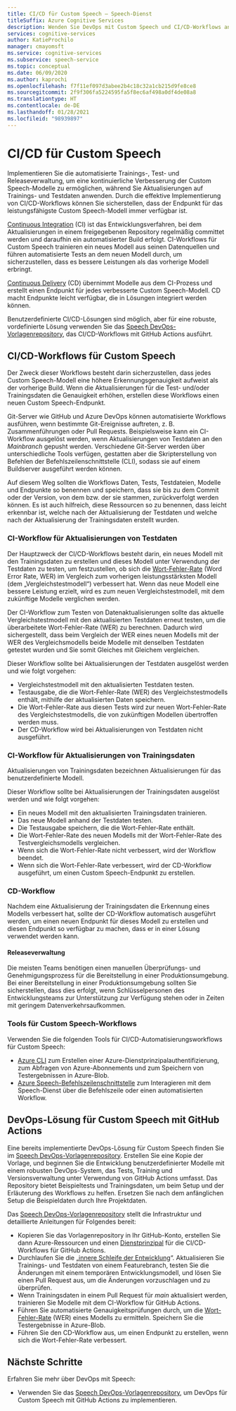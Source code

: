```yaml
---
title: CI/CD für Custom Speech – Speech-Dienst
titleSuffix: Azure Cognitive Services
description: Wenden Sie DevOps mit Custom Speech und CI/CD-Workflows an. Implementieren Sie eine vorhandene DevOps-Lösung für Ihr eigenes Projekt.
services: cognitive-services
author: KatieProchilo
manager: cmayomsft
ms.service: cognitive-services
ms.subservice: speech-service
ms.topic: conceptual
ms.date: 06/09/2020
ms.author: kaprochi
ms.openlocfilehash: f7f11ef097d3abee2b4c18c32a1cb215d9fe8ce8
ms.sourcegitcommit: 2f9f306fa5224595fa5f8ec6af498a0df4de08a8
ms.translationtype: HT
ms.contentlocale: de-DE
ms.lasthandoff: 01/28/2021
ms.locfileid: "98939897"
---
```

# <a name="cicd-for-custom-speech"></a>CI/CD für Custom Speech

Implementieren Sie die automatisierte Trainings-, Test- und Releaseverwaltung, um eine kontinuierliche Verbesserung der Custom Speech-Modelle zu ermöglichen, während Sie Aktualisierungen auf Trainings- und Testdaten anwenden. Durch die effektive Implementierung von CI/CD-Workflows können Sie sicherstellen, dass der Endpunkt für das leistungsfähigste Custom Speech-Modell immer verfügbar ist.

[Continuous Integration](/azure/devops/learn/what-is-continuous-integration) (CI) ist das Entwicklungsverfahren, bei dem Aktualisierungen in einem freigegebenen Repository regelmäßig committet werden und daraufhin ein automatisierter Build erfolgt. CI-Workflows für Custom Speech trainieren ein neues Modell aus seinen Datenquellen und führen automatisierte Tests an dem neuen Modell durch, um sicherzustellen, dass es bessere Leistungen als das vorherige Modell erbringt.

[Continuous Delivery](/azure/devops/learn/what-is-continuous-delivery) (CD) übernimmt Modelle aus dem CI-Prozess und erstellt einen Endpunkt für jedes verbesserte Custom Speech-Modell. CD macht Endpunkte leicht verfügbar, die in Lösungen integriert werden können.

Benutzerdefinierte CI/CD-Lösungen sind möglich, aber für eine robuste, vordefinierte Lösung verwenden Sie das [Speech DevOps-Vorlagenrepository](https://github.com/Azure-Samples/Speech-Service-DevOps-Template), das CI/CD-Workflows mit GitHub Actions ausführt.

## <a name="cicd-workflows-for-custom-speech"></a>CI/CD-Workflows für Custom Speech

Der Zweck dieser Workflows besteht darin sicherzustellen, dass jedes Custom Speech-Modell eine höhere Erkennungsgenauigkeit aufweist als der vorherige Build. Wenn die Aktualisierungen für die Test- und/oder Trainingsdaten die Genauigkeit erhöhen, erstellen diese Workflows einen neuen Custom Speech-Endpunkt.

Git-Server wie GitHub und Azure DevOps können automatisierte Workflows ausführen, wenn bestimmte Git-Ereignisse auftreten, z. B. Zusammenführungen oder Pull Requests. Beispielsweise kann ein CI-Workflow ausgelöst werden, wenn Aktualisierungen von Testdaten an den *Mainbranch* gepusht werden. Verschiedene Git-Server werden über unterschiedliche Tools verfügen, gestatten aber die Skripterstellung von Befehlen der Befehlszeilenschnittstelle (CLI), sodass sie auf einem Buildserver ausgeführt werden können.

Auf diesem Weg sollten die Workflows Daten, Tests, Testdateien, Modelle und Endpunkte so benennen und speichern, dass sie bis zu dem Commit oder der Version, von dem bzw. der sie stammen, zurückverfolgt werden können. Es ist auch hilfreich, diese Ressourcen so zu benennen, dass leicht erkennbar ist, welche nach der Aktualisierung der Testdaten und welche nach der Aktualisierung der Trainingsdaten erstellt wurden.

### <a name="ci-workflow-for-testing-data-updates"></a>CI-Workflow für Aktualisierungen von Testdaten

Der Hauptzweck der CI/CD-Workflows besteht darin, ein neues Modell mit den Trainingsdaten zu erstellen und dieses Modell unter Verwendung der Testdaten zu testen, um festzustellen, ob sich die [Wort-Fehler-Rate](how-to-custom-speech-evaluate-data.md#evaluate-custom-speech-accuracy) (Word Error Rate, WER) im Vergleich zum vorherigen leistungsstärksten Modell (dem „Vergleichstestmodell“) verbessert hat. Wenn das neue Modell eine bessere Leistung erzielt, wird es zum neuen Vergleichstestmodell, mit dem zukünftige Modelle verglichen werden.

Der CI-Workflow zum Testen von Datenaktualisierungen sollte das aktuelle Vergleichstestmodell mit den aktualisierten Testdaten erneut testen, um die überarbeitete Wort-Fehler-Rate (WER) zu berechnen. Dadurch wird sichergestellt, dass beim Vergleich der WER eines neuen Modells mit der WER des Vergleichsmodells beide Modelle mit denselben Testdaten getestet wurden und Sie somit Gleiches mit Gleichem vergleichen.

Dieser Workflow sollte bei Aktualisierungen der Testdaten ausgelöst werden und wie folgt vorgehen:

- Vergleichstestmodell mit den aktualisierten Testdaten testen.
- Testausgabe, die die Wort-Fehler-Rate (WER) des Vergleichstestmodells enthält, mithilfe der aktualisierten Daten speichern.
- Die Wort-Fehler-Rate aus diesen Tests wird zur neuen Wort-Fehler-Rate des Vergleichstestmodells, die von zukünftigen Modellen übertroffen werden muss.
- Der CD-Workflow wird bei Aktualisierungen von Testdaten nicht ausgeführt.

### <a name="ci-workflow-for-training-data-updates"></a>CI-Workflow für Aktualisierungen von Trainingsdaten

Aktualisierungen von Trainingsdaten bezeichnen Aktualisierungen für das benutzerdefinierte Modell.

Dieser Workflow sollte bei Aktualisierungen der Trainingsdaten ausgelöst werden und wie folgt vorgehen:

- Ein neues Modell mit den aktualisierten Trainingsdaten trainieren.
- Das neue Modell anhand der Testdaten testen.
- Die Testausgabe speichern, die die Wort-Fehler-Rate enthält.
- Die Wort-Fehler-Rate des neuen Modells mit der Wort-Fehler-Rate des Testvergleichsmodells vergleichen.
- Wenn sich die Wort-Fehler-Rate nicht verbessert, wird der Workflow beendet.
- Wenn sich die Wort-Fehler-Rate verbessert, wird der CD-Workflow ausgeführt, um einen Custom Speech-Endpunkt zu erstellen.

### <a name="cd-workflow"></a>CD-Workflow

Nachdem eine Aktualisierung der Trainingsdaten die Erkennung eines Modells verbessert hat, sollte der CD-Workflow automatisch ausgeführt werden, um einen neuen Endpunkt für dieses Modell zu erstellen und diesen Endpunkt so verfügbar zu machen, dass er in einer Lösung verwendet werden kann.

#### <a name="release-management"></a>Releaseverwaltung

Die meisten Teams benötigen einen manuellen Überprüfungs- und Genehmigungsprozess für die Bereitstellung in einer Produktionsumgebung. Bei einer Bereitstellung in einer Produktionsumgebung sollten Sie sicherstellen, dass dies erfolgt, wenn Schlüsselpersonen des Entwicklungsteams zur Unterstützung zur Verfügung stehen oder in Zeiten mit geringem Datenverkehrsaufkommen.

### <a name="tools-for-custom-speech-workflows"></a>Tools für Custom Speech-Workflows

Verwenden Sie die folgenden Tools für CI/CD-Automatisierungsworkflows für Custom Speech:

- [Azure CLI](/cli/azure/) zum Erstellen einer Azure-Dienstprinzipalauthentifizierung, zum Abfragen von Azure-Abonnements und zum Speichern von Testergebnissen in Azure-Blob.
- [Azure Speech-Befehlszeilenschnittstelle](spx-overview.md) zum Interagieren mit dem Speech-Dienst über die Befehlszeile oder einen automatisierten Workflow.

## <a name="devops-solution-for-custom-speech-using-github-actions"></a>DevOps-Lösung für Custom Speech mit GitHub Actions

Eine bereits implementierte DevOps-Lösung für Custom Speech finden Sie im [Speech DevOps-Vorlagenrepository](https://github.com/Azure-Samples/Speech-Service-DevOps-Template). Erstellen Sie eine Kopie der Vorlage, und beginnen Sie die Entwicklung benutzerdefinierter Modelle mit einem robusten DevOps-System, das Tests, Training und Versionsverwaltung unter Verwendung von GitHub Actions umfasst. Das Repository bietet Beispieltests und Trainingsdaten, um beim Setup und der Erläuterung des Workflows zu helfen. Ersetzen Sie nach dem anfänglichen Setup die Beispieldaten durch Ihre Projektdaten.

Das [Speech DevOps-Vorlagenrepository](https://github.com/Azure-Samples/Speech-Service-DevOps-Template) stellt die Infrastruktur und detaillierte Anleitungen für Folgendes bereit:

- Kopieren Sie das Vorlagenrepository in Ihr GitHub-Konto, erstellen Sie dann Azure-Ressourcen und einen [Dienstprinzipal](../../active-directory/develop/app-objects-and-service-principals.md#service-principal-object) für die CI/CD-Workflows für GitHub Actions.
- Durchlaufen Sie die „[innere Schleife der Entwicklung](/dotnet/architecture/containerized-lifecycle/design-develop-containerized-apps/docker-apps-inner-loop-workflow)“. Aktualisieren Sie Trainings- und Testdaten von einem Featurebranch, testen Sie die Änderungen mit einem temporären Entwicklungsmodell, und lösen Sie einen Pull Request aus, um die Änderungen vorzuschlagen und zu überprüfen.
- Wenn Trainingsdaten in einem Pull Request für *main* aktualisiert werden, trainieren Sie Modelle mit dem CI-Workflow für GitHub Actions.
- Führen Sie automatisierte Genauigkeitsprüfungen durch, um die [Wort-Fehler-Rate](how-to-custom-speech-evaluate-data.md#evaluate-custom-speech-accuracy) (WER) eines Modells zu ermitteln. Speichern Sie die Testergebnisse in Azure-Blob.
- Führen Sie den CD-Workflow aus, um einen Endpunkt zu erstellen, wenn sich die Wort-Fehler-Rate verbessert.

## <a name="next-steps"></a>Nächste Schritte

Erfahren Sie mehr über DevOps mit Speech:

- Verwenden Sie das [Speech DevOps-Vorlagenrepository](https://github.com/Azure-Samples/Speech-Service-DevOps-Template), um DevOps für Custom Speech mit GitHub Actions zu implementieren.

